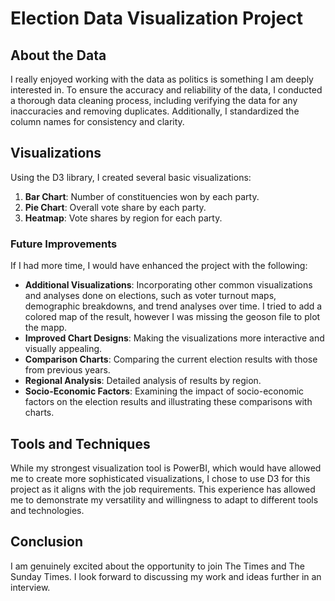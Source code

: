 # Election Data Visualization Project



## About the Data

I really enjoyed working with the data as politics is something I am deeply interested in. 
To ensure the accuracy and reliability of the data, I conducted a thorough data cleaning process, including verifying the data for any inaccuracies and removing duplicates. Additionally, I standardized the column names for consistency and clarity.

## Visualizations

Using the D3 library, I created several basic visualizations:

1. **Bar Chart**: Number of constituencies won by each party.
2. **Pie Chart**: Overall vote share by each party.
3. **Heatmap**: Vote shares by region for each party.

### Future Improvements

If I had more time, I would have enhanced the project with the following:
- **Additional Visualizations**: Incorporating other common visualizations and analyses done on elections, such as voter turnout maps, demographic breakdowns, and trend analyses over time. 
I tried to add a colored map of the result, however I was missing the geoson file to plot the mapp.
- **Improved Chart Designs**: Making the visualizations more interactive and visually appealing.
- **Comparison Charts**: Comparing the current election results with those from previous years.
- **Regional Analysis**: Detailed analysis of results by region.
- **Socio-Economic Factors**: Examining the impact of socio-economic factors on the election results and illustrating these comparisons with charts.

## Tools and Techniques

While my strongest visualization tool is PowerBI, which would have allowed me to create more sophisticated visualizations, I chose to use D3 for this project as it aligns with the job requirements. This experience has allowed me to demonstrate my versatility and willingness to adapt to different tools and technologies.

## Conclusion

I am genuinely excited about the opportunity to join The Times and The Sunday Times. I look forward to discussing my work and ideas further in an interview.

